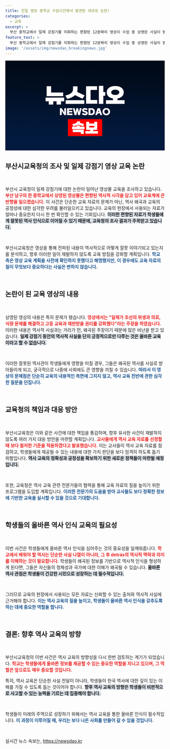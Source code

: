 ```yaml
---
title: 친일 영상 중학교 수업시간에서 발견된 대규모 논란!
categories:
  - 교육
excerpt: >
  부산 중학교에서 일제 강점기를 미화하는 편향된 12분짜리 영상이 수업 중 상영된 사실이 밝혀져 논란이 일고 있습니다. 교육청은 즉각 조사에 착수하며, 학교 측은 사전 검토 부족을 이유로 설명했습니다.
feature_text: >
  부산 중학교에서 일제 강점기를 미화하는 편향된 12분짜리 영상이 수업 중 상영된 사실이 밝혀져 논란이 일고 있습니다. 교육청은 즉각 조사에 착수하며, 학교 측은 사전 검토 부족을 이유로 설명했습니다.
image: '/assets/img/newsdao_breakingnews.jpg'
---
```


<p><img src="/assets/img/newsdao_breakingnews.jpg" alt="koreaapp 속보" /></p>

<h2 data-ke-size="size26">부산시교육청의 조사 및 일제 강점기 영상 교육 논란</h2>

<p data-ke-size="size16">&nbsp;</p>

<p>부산시 교육청이 일제 강점기에 대한 논란이 일어난 영상물 교육을 조사하고 있습니다. <b><span style="color: #ee2323;">부산 남구의 한 중학교에서 상영된 영상물은 편향된 역사적 시각을 담고 있어 교육계에 큰 반향을 일으켰습니다.</span></b> 이 사건은 단순한 교육 자료의 문제가 아닌, 역사 왜곡과 교육의 공정성에 대한 심각한 우려를 불러일으키고 있습니다. 교육의 현장에서 사용되는 자료가 얼마나 중요한지 다시 한 번 확인할 수 있는 기회입니다. <b><span style="background-color: #21538527;">이러한 편향된 자료가 학생들에게 잘못된 역사 인식으로 이어질 수 있기 때문에, 교육청의 조사 결과가 주목받고 있습니다.</span></b> </p>

<p data-ke-size="size16">&nbsp;</p>

<p>부산시교육청은 영상을 통해 전파된 내용이 역사적으로 어떻게 잘못 이야기되고 있는지를 분석하고, 향후 이러한 일이 재발하지 않도록 교육 방침을 강화할 계획입니다. <b><span style="color: #1a5490;">학교 측은 영상 교육 계획을 사전에 확인하지 못했다고 해명했지만, 이 경우에도 교육 자료의 질이 무엇보다 중요하다는 사실은 변하지 않습니다.</span></b> </p>

<p data-ke-size="size16">&nbsp;</p>

<h2 data-ke-size="size26">논란이 된 교육 영상의 내용</h2>

<p data-ke-size="size16">&nbsp;</p>

<p>상영된 영상의 내용은 특히 문제가 됐습니다. <b><span style="color: #ee2323;">영상에서는 "일제가 조선의 위생과 의료, 식량 문제를 해결하고 고등 교육과 재판받을 권리를 강화했다"라는 주장을 하였습니다.</span></b> 이러한 내용은 역사적 사실과는 거리가 먼, 왜곡된 주장이기 때문에 많은 비난을 받고 있습니다. <b><span style="background-color: #21538527;">일제 강점기 동안의 역사적 사실을 단지 긍정적으로만 다루는 것은 올바른 교육이라고 할 수 없습니다.</span></b> </p>

<p data-ke-size="size16">&nbsp;</p>

<p>이러한 잘못된 역사관이 학생들에게 영향을 미칠 경우, 그들은 왜곡된 역사를 사실로 받아들이게 되고, 궁극적으로 나중에 사회에도 큰 영향을 끼칠 수 있습니다. <b><span style="color: #1a5490;">따라서 이 영상의 문제점은 단순히 교육의 내용적인 측면에 그치지 않고, 역사 교육 전반에 관한 심각한 질문을 던집니다.</span></b> </p>

<p data-ke-size="size16">&nbsp;</p>

<h2 data-ke-size="size26">교육청의 책임과 대응 방안</h2>

<p data-ke-size="size16">&nbsp;</p>

<p>부산시교육청은 이와 같은 사건에 대한 책임을 통감하며, 향후 유사한 사건이 재발하지 않도록 여러 가지 대응 방안을 마련할 계획입니다. <b><span style="color: #ee2323;">교사들에게 역사 교육 자료를 선정할 때 보다 철저한 기준을 적용하겠다고 발표했습니다.</span></b> 이는 교사들이 역사 교육 자료를 점검하고, 학생들에게 제공될 수 있는 내용에 대한 가치 판단을 보다 엄격히 하도록 돕기 위함입니다. <b><span style="background-color: #21538527;">역사 교육의 정확성과 공정성을 확보하기 위한 새로운 정책들이 마련될 예정입니다.</span></b> </p>

<p data-ke-size="size16">&nbsp;</p>

<p>또한, 교육청은 역사 교육 관련 전문가들의 협력을 통해 교육 자료의 질을 높이기 위한 프로그램을 도입할 계획입니다. <b><span style="color: #1a5490;">이러한 전문가의 도움을 받아 교사들도 보다 정확한 정보에 기반한 교육을 실시할 수 있을 것으로 기대합니다.</span></b> </p>

<p data-ke-size="size16">&nbsp;</p>

<h2 data-ke-size="size26">학생들의 올바른 역사 인식 교육의 필요성</h2>

<p data-ke-size="size16">&nbsp;</p>

<p>이번 사건은 학생들에게 올바른 역사 인식을 심어주는 것의 중요성을 일깨워줍니다. <b><span style="color: #ee2323;">학교에서 배워야 할 역사는 단순한 사실 나열이 아니라, 그 후 detrás의 역사적 맥락과 의미를 이해하는 것이 필요합니다.</span></b> 학생들이 왜곡된 정보를 기반으로 역사적 인식을 형성하게 된다면, 그들은 자신들의 정체성과 국가에 대한 이해가 왜곡될 수 있습니다. <b><span style="background-color: #21538527;">올바른 역사 관점은 학생들이 건강한 시민으로 성장하는 데 필수적입니다.</span></b> </p>

<p data-ke-size="size16">&nbsp;</p>

<p>그러므로 교육의 현장에서 사용되는 모든 자료는 신뢰할 수 있는 출처와 역사적 사실에 근거해야 합니다. <b><span style="color: #1a5490;">이는 역사 교육의 질을 높이고, 학생들이 올바른 역사 인식을 갖추도록 하는 데에 중요한 역할을 합니다.</span></b> </p>

<p data-ke-size="size16">&nbsp;</p>

<h2 data-ke-size="size26">결론: 향후 역사 교육의 방향</h2>

<p data-ke-size="size16">&nbsp;</p>

<p>부산시교육청의 이번 사건은 역사 교육의 방향성을 다시 한번 검토하는 계기가 되었습니다. <b><span style="color: #ee2323;">학교는 학생들에게 올바른 정보를 제공할 수 있는 중요한 역할을 지니고 있으며, 그 역할은 앞으로도 매우 중요할 것입니다.</span></b> </p> 특히, 역사 교육은 단순한 사실 전달이 아니라, 학생들이 한국 역사에 대한 깊이 있는 이해를 가질 수 있도록 돕는 것이어야 합니다. <b><span style="background-color: #21538527;">향후 역사 교육의 방향은 학생들이 비판적으로 사고할 수 있는 능력을 기르는 데 집중해야 합니다.</span></b> </p>

<p data-ke-size="size16">&nbsp;</p>

<p>학생들이 미래의 주역으로 성장하기 위해서는 역사 교육을 통한 올바른 인식이 필수적입니다. <b><span style="color: #1a5490;">이 과정이 이루어질 때, 우리는 보다 나은 사회를 만들어 갈 수 있을 것입니다.</span></b> </p>

<p data-ke-size="size16">&nbsp;</p>
실시간 뉴스 속보는, <a href="https://newsdao.kr" rel="dofollow">https://newsdao.kr</a>


